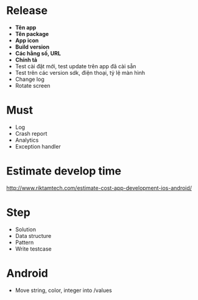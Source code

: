 # Release
- __Tên app__
- __Tên package__
- __App icon__
- __Build version__
- __Các hằng số, URL__
- __Chính tả__
- Test cài đặt mới, test update trên app đã cài sẵn
- Test trên các version sdk, điện thoại, tỷ lệ màn hình
- Change log
- Rotate screen

# Must 
- Log 
- Crash report
- Analytics
- Exception handler

# Estimate develop time
http://www.riktamtech.com/estimate-cost-app-development-ios-android/

# Step
- Solution
- Data structure
- Pattern
- Write testcase

# Android
 - Move string, color, integer into /values
